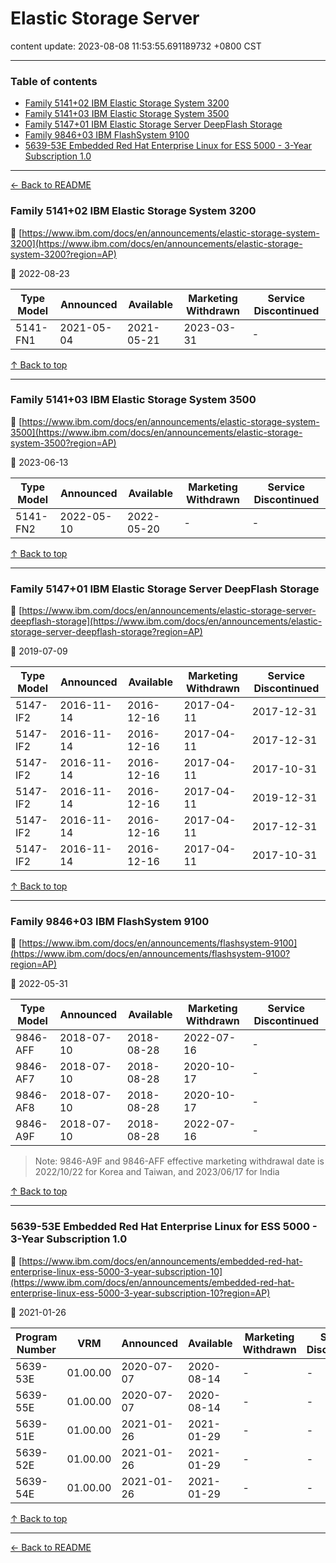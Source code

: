 # Elastic Storage Server

content update: 2023-08-08 11:53:55.691189732 +0800 CST

---

### Table of contents


- [Family 5141+02 IBM Elastic Storage System 3200](#family-514102-ibm-elastic-storage-system-3200)
- [Family 5141+03 IBM Elastic Storage System 3500](#family-514103-ibm-elastic-storage-system-3500)
- [Family 5147+01 IBM Elastic Storage Server DeepFlash Storage](#family-514701-ibm-elastic-storage-server-deepflash-storage)
- [Family 9846+03 IBM FlashSystem 9100](#family-984603-ibm-flashsystem-9100)
- [5639-53E Embedded Red Hat Enterprise Linux for ESS 5000 - 3-Year Subscription 1.0](#5639-53e-embedded-red-hat-enterprise-linux-for-ess-5000-3-year-subscription-1-0)

---

[← Back to README](../README.md)





### Family 5141+02 IBM Elastic Storage System 3200

🔗 [https://www.ibm.com/docs/en/announcements/elastic-storage-system-3200](https://www.ibm.com/docs/en/announcements/elastic-storage-system-3200?region=AP)

📅 2022-08-23

| Type Model | Announced | Available | Marketing Withdrawn | Service Discontinued |
| --- | --- | --- | --- | --- |
| 5141-FN1 | 2021-05-04 | 2021-05-21 | 2023-03-31 | - |





[↑ Back to top](#table-of-contents)

---





### Family 5141+03 IBM Elastic Storage System 3500

🔗 [https://www.ibm.com/docs/en/announcements/elastic-storage-system-3500](https://www.ibm.com/docs/en/announcements/elastic-storage-system-3500?region=AP)

📅 2023-06-13

| Type Model | Announced | Available | Marketing Withdrawn | Service Discontinued |
| --- | --- | --- | --- | --- |
| 5141-FN2 | 2022-05-10 | 2022-05-20 | - | - |





[↑ Back to top](#table-of-contents)

---





### Family 5147+01 IBM Elastic Storage Server DeepFlash Storage

🔗 [https://www.ibm.com/docs/en/announcements/elastic-storage-server-deepflash-storage](https://www.ibm.com/docs/en/announcements/elastic-storage-server-deepflash-storage?region=AP)

📅 2019-07-09

| Type Model | Announced | Available | Marketing Withdrawn | Service Discontinued |
| --- | --- | --- | --- | --- |
| 5147-IF2 | 2016-11-14 | 2016-12-16 | 2017-04-11 | 2017-12-31 |
| 5147-IF2 | 2016-11-14 | 2016-12-16 | 2017-04-11 | 2017-12-31 |
| 5147-IF2 | 2016-11-14 | 2016-12-16 | 2017-04-11 | 2017-10-31 |
| 5147-IF2 | 2016-11-14 | 2016-12-16 | 2017-04-11 | 2019-12-31 |
| 5147-IF2 | 2016-11-14 | 2016-12-16 | 2017-04-11 | 2017-12-31 |
| 5147-IF2 | 2016-11-14 | 2016-12-16 | 2017-04-11 | 2017-10-31 |





[↑ Back to top](#table-of-contents)

---





### Family 9846+03 IBM FlashSystem 9100

🔗 [https://www.ibm.com/docs/en/announcements/flashsystem-9100](https://www.ibm.com/docs/en/announcements/flashsystem-9100?region=AP)

📅 2022-05-31

| Type Model | Announced | Available | Marketing Withdrawn | Service Discontinued |
| --- | --- | --- | --- | --- |
| 9846-AFF | 2018-07-10 | 2018-08-28 | 2022-07-16 | - |
| 9846-AF7 | 2018-07-10 | 2018-08-28 | 2020-10-17 | - |
| 9846-AF8 | 2018-07-10 | 2018-08-28 | 2020-10-17 | - |
| 9846-A9F | 2018-07-10 | 2018-08-28 | 2022-07-16 | - |

> Note: 9846-A9F and 9846-AFF effective marketing withdrawal date is
2022/10/22 for Korea and Taiwan, and 2023/06/17 for India



[↑ Back to top](#table-of-contents)

---





### 5639-53E Embedded Red Hat Enterprise Linux for ESS 5000 - 3-Year Subscription 1.0

🔗 [https://www.ibm.com/docs/en/announcements/embedded-red-hat-enterprise-linux-ess-5000-3-year-subscription-10](https://www.ibm.com/docs/en/announcements/embedded-red-hat-enterprise-linux-ess-5000-3-year-subscription-10?region=AP)

📅 2021-01-26

| Program Number | VRM | Announced | Available | Marketing Withdrawn | Service Discontinued |
| --- | --- | --- | --- | --- | --- |
| 5639-53E | 01.00.00 | 2020-07-07 | 2020-08-14 | - | - |
| 5639-55E | 01.00.00 | 2020-07-07 | 2020-08-14 | - | - |
| 5639-51E | 01.00.00 | 2021-01-26 | 2021-01-29 | - | - |
| 5639-52E | 01.00.00 | 2021-01-26 | 2021-01-29 | - | - |
| 5639-54E | 01.00.00 | 2021-01-26 | 2021-01-29 | - | - |





[↑ Back to top](#table-of-contents)

---



[← Back to README](../README.md)